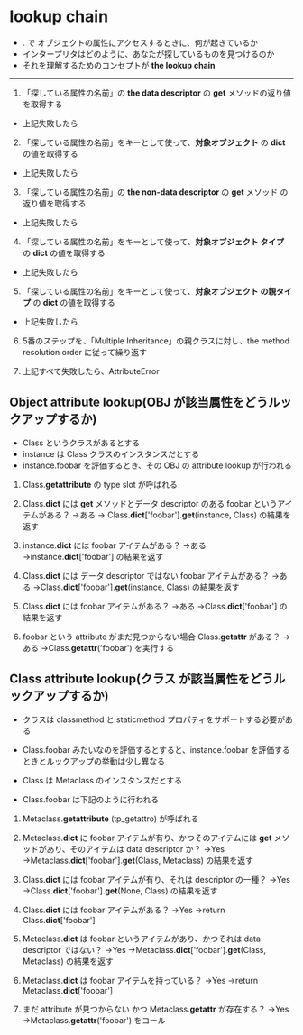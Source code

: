 # lookup chain
* . で オブジェクトの属性にアクセスするときに、何が起きているか
* インタープリタはどのように、あなたが探しているものを見つけるのか
* それを理解するためのコンセプトが **the lookup chain**

-------------------------------------------------

1. 「探している属性の名前」の **the data descriptor** の __get__ メソッドの返り値を取得する

* 上記失敗したら

2. 「探している属性の名前」をキーとして使って、**対象オブジェクト** の __dict__ の値を取得する

* 上記失敗したら

3. 「探している属性の名前」の **the non-data descriptor** の __get__ メソッド の返り値を取得する

* 上記失敗したら

4. 「探している属性の名前」をキーとして使って、**対象オブジェクト タイプ** の __dict__ の値を取得する

* 上記失敗したら

5. 「探している属性の名前」をキーとして使って、**対象オブジェクト の親タイプ** の __dict__ の値を取得する

* 上記失敗したら

6. 5番のステップを、「Multiple Inheritance」の親クラスに対し、the method resolution order に従って繰り返す

7. 上記すべて失敗したら、AttributeError



## Object attribute lookup(OBJ が該当属性をどうルックアップするか)
* Class というクラスがあるとする
* instance は Class クラスのインスタンスだとする
* instance.foobar を評価するとき、その OBJ の attribute lookup が行われる

1. Class.__getattribute__ の type slot が呼ばれる
2. Class.__dict__ には __get__ メソッドとデータ descriptor のある foobar というアイテムがある？
 →ある → Class.__dict__['foobar'].__get__(instance, Class) の結果を返す

3. instance.__dict__ には foobar アイテムがある？
 →ある →instance.__dict__['foobar'] の結果を返す

4. Class.__dict__ には データ descriptor ではない foobar アイテムがある？
 →ある →Class.__dict__['foobar'].__get__(instance, Class) の結果を返す

5. Class.__dict__ には foobar アイテムがある？
 →ある →Class.__dict__['foobar'] の結果を返す

6. foobar という attribute がまだ見つからない場合
  Class.__getattr__ がある？
   →ある →Class.__getattr__('foobar') を実行する








## Class attribute lookup(クラス が該当属性をどうルックアップするか)
* クラスは classmethod と staticmethod プロパティをサポートする必要がある

* Class.foobar みたいなのを評価するとすると、instance.foobar を評価するときとルックアップの挙動は少し異なる

* Class は Metaclass のインスタンスだとする
* Class.foobar は下記のように行われる


1. Metaclass.__getattribute__ (tp_getattro) が呼ばれる

2. Metaclass.__dict__ に foobar アイテムが有り、かつそのアイテムには __get__ メソッドがあり、そのアイテムは data descriptor か？
 →Yes →Metaclass.__dict__['foobar'].__get__(Class, Metaclass) の結果を返す

3. Class.__dict__ には foobar アイテムが有り、それは descriptor の一種？
 →Yes →Class.__dict__['foobar'].__get__(None, Class) の結果を返す

4. Class.__dict__ には foobar アイテムがある？
 →Yes →return Class.__dict__['foobar']

5. Metaclass.__dict__ は foobar というアイテムがあり、かつそれは data descriptor ではない？
 →Yes →Metaclass.__dict__['foobar'].__get__(Class, Metaclass) の結果を返す

6. Metaclass.__dict__ は foobar アイテムを持っている？
 →Yes →return Metaclass.__dict__['foobar']

7. まだ attribute が見つからない かつ Metaclass.__getattr__ が存在する？
 →Yes →Metaclass.__getattr__('foobar') をコール
